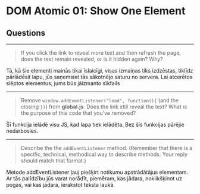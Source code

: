 # DOM Atomic 01: Show One Element

## Questions

---

> If you click the link to reveal more text and then refresh the page, does the text remain revealed, or is it hidden again? Why?

Tā, kā šie elementi mainās tikai īslaicīgi, visas izmaiņas tiks izdzēstas, tiklīdz pārlādēsit lapu, jūs saņemsiet tās sākotnējo saturu no servera. Lai atcerētos slēptos elementus, jums būs jāizmanto sīkfails

---

> Remove `window.addEventListener("load", function(){` (and the closing `})`) from **global.js**. Does the link still reveal the text? What is the purpose of this code that you've removed?

Šī funkcija ielādē visu JS, kad lapa tiek ielādēta. Bez šīs funkcijas pārējie nedarbosies.

---

> Describe the the `addEventListener` method. (Remember that there is a specific, technical, methodical way to describe methods. Your reply should match that format.)

Metode addEventListener ļauj piešķirt notikumu apstrādātājus elementam. Ar tās palīdzību jūs varat norādīt, piemēram, kas jādara, noklikšķinot uz pogas, vai kas jādara, ierakstot teksta laukā.
